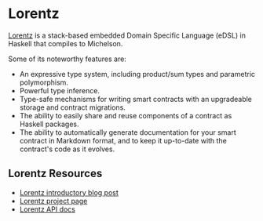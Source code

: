 # Lorentz

[Lorentz](https://gitlab.com/morley-framework/morley/-/blob/master/code/lorentz/README.md) is a
stack-based embedded Domain Specific Language (eDSL) in Haskell that compiles to Michelson.

Some of its noteworthy features are:
* An expressive type system, including product/sum types and parametric polymorphism.
* Powerful type inference.
* Type-safe mechanisms for writing smart contracts with an upgradeable storage and contract migrations.
* The ability to easily share and reuse components of a contract as Haskell packages.
* The ability to automatically generate documentation for your smart contract in Markdown format,
  and to keep it up-to-date with the contract's code as it evolves.

## Lorentz Resources

- [Lorentz introductory blog post](https://serokell.io/blog/lorentz-implementing-smart-contract-edsl-in-haskell)
- [Lorentz project page](https://gitlab.com/morley-framework/morley/-/blob/master/code/lorentz/README.md/)
- [Lorentz API docs](https://hackage.haskell.org/package/lorentz)
